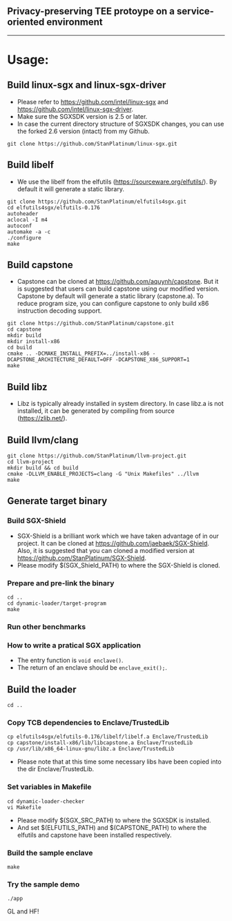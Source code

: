 ## Privacy-preserving TEE protoype on a service-oriented environment

***

# Usage:

## Build linux-sgx and linux-sgx-driver

 - Please refer to https://github.com/intel/linux-sgx and https://github.com/intel/linux-sgx-driver.
 - Make sure the SGXSDK version is 2.5 or later.
 - In case the current directory structure of SGXSDK changes, you can use the forked 2.6 version (intact) from my Github.
 
```
git clone https://github.com/StanPlatinum/linux-sgx.git
```

## Build libelf

 - We use the libelf from the elfutils (https://sourceware.org/elfutils/). By default it will generate a static library.

```
git clone https://github.com/StanPlatinum/elfutils4sgx.git
cd elfutils4sgx/elfutils-0.176
autoheader
aclocal -I m4
autoconf
automake -a -c
./configure
make
```

## Build capstone

 - Capstone can be cloned at https://github.com/aquynh/capstone. But it is suggested that users can build capstone using our modified version. Capstone by default will generate a static library (capstone.a). To reduce program size, you can configure capstone to only build x86 instruction decoding support.

```
git clone https://github.com/StanPlatinum/capstone.git
cd capstone
mkdir build
mkdir install-x86
cd build
cmake .. -DCMAKE_INSTALL_PREFIX=../install-x86 -DCAPSTONE_ARCHITECTURE_DEFAULT=OFF -DCAPSTONE_X86_SUPPORT=1
make
```

## Build libz

 - Libz is typically already installed in system directory. In case libz.a is not installed, it can be generated by compiling from source (https://zlib.net/).

## Build llvm/clang

```
git clone https://github.com/StanPlatinum/llvm-project.git
cd llvm-project
mkdir build && cd build
cmake -DLLVM_ENABLE_PROJECTS=clang -G "Unix Makefiles" ../llvm
make
```

## Generate target binary

### Build SGX-Shield

 - SGX-Shield is a brilliant work which we have taken advantage of in our project. It can be cloned at https://github.com/jaebaek/SGX-Shield. Also, it is suggested that you can cloned a modified version at https://github.com/StanPlatinum/SGX-Shield.
 - Please modify $(SGX_Shield_PATH) to where the SGX-Shield is cloned.

### Prepare and pre-link the binary

```
cd ..
cd dynamic-loader/target-program
make
```

### Run other benchmarks

### How to write a pratical SGX application 

 - The entry function is `void enclave()`.
 - The return of an enclave should be `enclave_exit();`.

## Build the loader

```
cd ..
```

### Copy TCB dependencies to Enclave/TrustedLib

```
cp elfutils4sgx/elfutils-0.176/libelf/libelf.a Enclave/TrustedLib
cp capstone/install-x86/lib/libcapstone.a Enclave/TrustedLib
cp /usr/lib/x86_64-linux-gnu/libz.a Enclave/TrustedLib
```

 - Please note that at this time some necessary libs have been copied into the dir Enclave/TrustedLib.

### Set variables in Makefile

```
cd dynamic-loader-checker
vi Makefile
```

 - Please modify $(SGX_SRC_PATH) to where the SGXSDK is installed.
 - And set $(ELFUTILS_PATH) and $(CAPSTONE_PATH) to where the elfutils and capstone have been installed respectively.

### Build the sample enclave

```
make
```

### Try the sample demo

```
./app
```

GL and HF!
